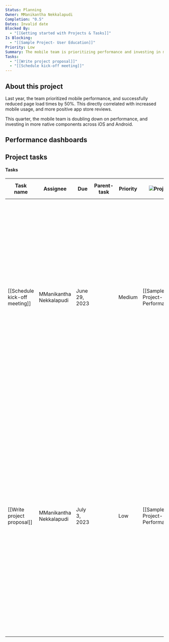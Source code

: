 ```yaml
---
Status: Planning
Owner: MManikantha Nekkalapudi
Completion: "0.5"
Dates: Invalid date
Blocked By:
  - "[[Getting started with Projects & Tasks]]"
Is Blocking:
  - "[[Sample Project- User Education]]"
Priority: Low
Summary: The mobile team is prioritizing performance and investing in more native components across iOS and Android. Last year, the team successfully reduced page load times by 50%, leading to increased mobile usage and positive app store reviews. The project is currently in the planning stage, with performance dashboards and project tasks to be developed.
Tasks:
  - "[[Write project proposal]]"
  - "[[Schedule kick-off meeting]]"
---
```

## About this project

Last year, the team prioritized mobile performance, and successfully reduced page load times by 50%. This directly correlated with increased mobile usage, and more positive app store reviews.

This quarter, the mobile team is doubling down on performance, and investing in more native components across iOS and Android.

## Performance dashboards

## Project tasks

#### Tasks

|Task name|Assignee|Due|Parent-task|Priority|![](https://www.notion.so/icons/target_gray.svg)Project|Status|![](https://www.notion.so/icons/list-indent_gray.svg)Sub-tasks|Summary|![](https://www.notion.so/icons/tag_gray.svg)Tags|
|---|---|---|---|---|---|---|---|---|---|
|[[Schedule kick-off meeting]]|MManikantha Nekkalapudi|June 29, 2023||Medium|[[Sample Project- Performance]]|In Progress||This task is in progress and involves scheduling a kick-off meeting for the performance project, preparing meeting materials in advance, and inviting all stakeholders to the meeting. Non-goals include brainstorming additional performance projects. The due date is April 26, 2023, and the priority is medium. The task is tagged as "Mobile".||
|[[Write project proposal]]|MManikantha Nekkalapudi|July 3, 2023||Low|[[Sample Project- Performance]]|Done||This project proposal aims to achieve cross-functional alignment on investing in mobile performance in Q3. Goals include adding user stories and specific problem statements, while non-goals include getting leadership sign-off and synthesizing user research learnings. Next steps include gathering feedback from the mobile team and creating awareness in appropriate Slack channels with internal comms.|Improvement|